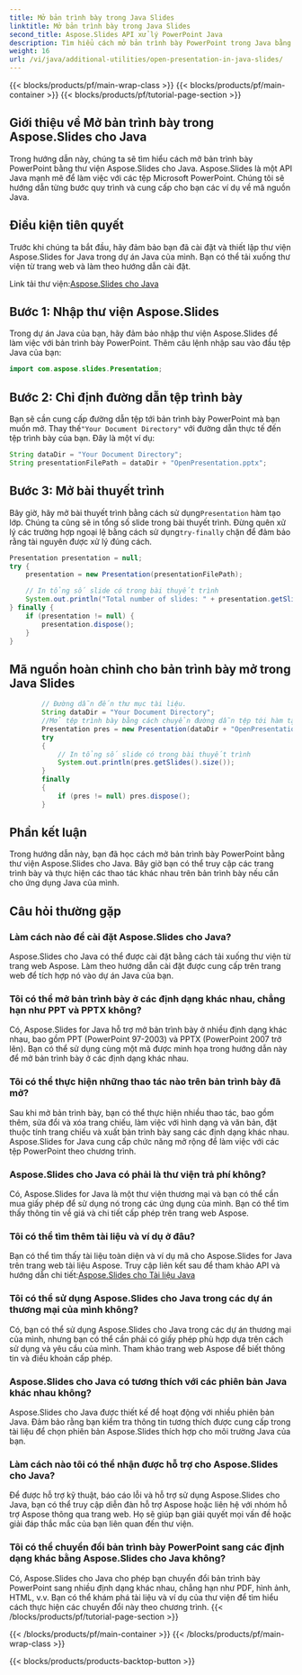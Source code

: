 ```yaml
---
title: Mở bản trình bày trong Java Slides
linktitle: Mở bản trình bày trong Java Slides
second_title: Aspose.Slides API xử lý PowerPoint Java
description: Tìm hiểu cách mở bản trình bày PowerPoint trong Java bằng Aspose.Slides cho Java. Hướng dẫn từng bước với các ví dụ về mã nguồn để xử lý bản trình bày hiệu quả.
weight: 16
url: /vi/java/additional-utilities/open-presentation-in-java-slides/
---
```


{{< blocks/products/pf/main-wrap-class >}}
{{< blocks/products/pf/main-container >}}
{{< blocks/products/pf/tutorial-page-section >}}


## Giới thiệu về Mở bản trình bày trong Aspose.Slides cho Java

Trong hướng dẫn này, chúng ta sẽ tìm hiểu cách mở bản trình bày PowerPoint bằng thư viện Aspose.Slides cho Java. Aspose.Slides là một API Java mạnh mẽ để làm việc với các tệp Microsoft PowerPoint. Chúng tôi sẽ hướng dẫn từng bước quy trình và cung cấp cho bạn các ví dụ về mã nguồn Java.

## Điều kiện tiên quyết

Trước khi chúng ta bắt đầu, hãy đảm bảo bạn đã cài đặt và thiết lập thư viện Aspose.Slides for Java trong dự án Java của mình. Bạn có thể tải xuống thư viện từ trang web và làm theo hướng dẫn cài đặt.

 Link tải thư viện:[Aspose.Slides cho Java](https://releases.aspose.com/slides/java/)

## Bước 1: Nhập thư viện Aspose.Slides

Trong dự án Java của bạn, hãy đảm bảo nhập thư viện Aspose.Slides để làm việc với bản trình bày PowerPoint. Thêm câu lệnh nhập sau vào đầu tệp Java của bạn:

```java
import com.aspose.slides.Presentation;
```

## Bước 2: Chỉ định đường dẫn tệp trình bày

 Bạn sẽ cần cung cấp đường dẫn tệp tới bản trình bày PowerPoint mà bạn muốn mở. Thay thế`"Your Document Directory"` với đường dẫn thực tế đến tệp trình bày của bạn. Đây là một ví dụ:

```java
String dataDir = "Your Document Directory";
String presentationFilePath = dataDir + "OpenPresentation.pptx";
```

## Bước 3: Mở bài thuyết trình

 Bây giờ, hãy mở bài thuyết trình bằng cách sử dụng`Presentation` hàm tạo lớp. Chúng ta cũng sẽ in tổng số slide trong bài thuyết trình. Đừng quên xử lý các trường hợp ngoại lệ bằng cách sử dụng`try-finally` chặn để đảm bảo rằng tài nguyên được xử lý đúng cách.

```java
Presentation presentation = null;
try {
    presentation = new Presentation(presentationFilePath);

    // In tổng số slide có trong bài thuyết trình
    System.out.println("Total number of slides: " + presentation.getSlides().size());
} finally {
    if (presentation != null) {
        presentation.dispose();
    }
}
```

## Mã nguồn hoàn chỉnh cho bản trình bày mở trong Java Slides

```java
        // Đường dẫn đến thư mục tài liệu.
        String dataDir = "Your Document Directory";
        //Mở tệp trình bày bằng cách chuyển đường dẫn tệp tới hàm tạo của lớp Trình bày
        Presentation pres = new Presentation(dataDir + "OpenPresentation.pptx");
        try
        {
            // In tổng số slide có trong bài thuyết trình
            System.out.println(pres.getSlides().size());
        }
        finally
        {
            if (pres != null) pres.dispose();
        }
```

## Phần kết luận

Trong hướng dẫn này, bạn đã học cách mở bản trình bày PowerPoint bằng thư viện Aspose.Slides cho Java. Bây giờ bạn có thể truy cập các trang trình bày và thực hiện các thao tác khác nhau trên bản trình bày nếu cần cho ứng dụng Java của mình.

## Câu hỏi thường gặp

### Làm cách nào để cài đặt Aspose.Slides cho Java?

Aspose.Slides cho Java có thể được cài đặt bằng cách tải xuống thư viện từ trang web Aspose. Làm theo hướng dẫn cài đặt được cung cấp trên trang web để tích hợp nó vào dự án Java của bạn.

### Tôi có thể mở bản trình bày ở các định dạng khác nhau, chẳng hạn như PPT và PPTX không?

Có, Aspose.Slides for Java hỗ trợ mở bản trình bày ở nhiều định dạng khác nhau, bao gồm PPT (PowerPoint 97-2003) và PPTX (PowerPoint 2007 trở lên). Bạn có thể sử dụng cùng một mã được minh họa trong hướng dẫn này để mở bản trình bày ở các định dạng khác nhau.

### Tôi có thể thực hiện những thao tác nào trên bản trình bày đã mở?

Sau khi mở bản trình bày, bạn có thể thực hiện nhiều thao tác, bao gồm thêm, sửa đổi và xóa trang chiếu, làm việc với hình dạng và văn bản, đặt thuộc tính trang chiếu và xuất bản trình bày sang các định dạng khác nhau. Aspose.Slides for Java cung cấp chức năng mở rộng để làm việc với các tệp PowerPoint theo chương trình.

### Aspose.Slides cho Java có phải là thư viện trả phí không?

Có, Aspose.Slides for Java là một thư viện thương mại và bạn có thể cần mua giấy phép để sử dụng nó trong các ứng dụng của mình. Bạn có thể tìm thấy thông tin về giá và chi tiết cấp phép trên trang web Aspose.

### Tôi có thể tìm thêm tài liệu và ví dụ ở đâu?

 Bạn có thể tìm thấy tài liệu toàn diện và ví dụ mã cho Aspose.Slides for Java trên trang web tài liệu Aspose. Truy cập liên kết sau để tham khảo API và hướng dẫn chi tiết:[Aspose.Slides cho Tài liệu Java](https://reference.aspose.com/slides/java/)

### Tôi có thể sử dụng Aspose.Slides cho Java trong các dự án thương mại của mình không?

Có, bạn có thể sử dụng Aspose.Slides cho Java trong các dự án thương mại của mình, nhưng bạn có thể cần phải có giấy phép phù hợp dựa trên cách sử dụng và yêu cầu của mình. Tham khảo trang web Aspose để biết thông tin và điều khoản cấp phép.

### Aspose.Slides cho Java có tương thích với các phiên bản Java khác nhau không?

Aspose.Slides cho Java được thiết kế để hoạt động với nhiều phiên bản Java. Đảm bảo rằng bạn kiểm tra thông tin tương thích được cung cấp trong tài liệu để chọn phiên bản Aspose.Slides thích hợp cho môi trường Java của bạn.

### Làm cách nào tôi có thể nhận được hỗ trợ cho Aspose.Slides cho Java?

Để được hỗ trợ kỹ thuật, báo cáo lỗi và hỗ trợ sử dụng Aspose.Slides cho Java, bạn có thể truy cập diễn đàn hỗ trợ Aspose hoặc liên hệ với nhóm hỗ trợ Aspose thông qua trang web. Họ sẽ giúp bạn giải quyết mọi vấn đề hoặc giải đáp thắc mắc của bạn liên quan đến thư viện.

### Tôi có thể chuyển đổi bản trình bày PowerPoint sang các định dạng khác bằng Aspose.Slides cho Java không?

Có, Aspose.Slides cho Java cho phép bạn chuyển đổi bản trình bày PowerPoint sang nhiều định dạng khác nhau, chẳng hạn như PDF, hình ảnh, HTML, v.v. Bạn có thể khám phá tài liệu và ví dụ của thư viện để tìm hiểu cách thực hiện các chuyển đổi này theo chương trình.
{{< /blocks/products/pf/tutorial-page-section >}}

{{< /blocks/products/pf/main-container >}}
{{< /blocks/products/pf/main-wrap-class >}}

{{< blocks/products/products-backtop-button >}}
